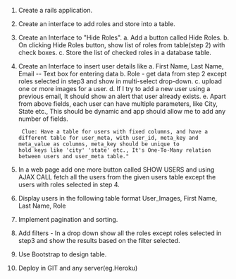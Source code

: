 1. Create a rails application.

2. Create an interface to add roles and store into a table.

3. Create an Interface to "Hide Roles".
     a. Add a button called Hide Roles.
     b. On clicking Hide Roles button, show list of roles from table(step 2) with check boxes.
     c. Store the list of checked roles in a database table.

4. Create an Interface to insert user details like 
     a. First Name, Last Name, Email  -- Text box for entering data
     b. Role - get data from step 2 except roles selected in step3 and show in multi-select drop-down.
     c. upload one or more images for a user.
     d. If I try to add a new user using a previous email, It should show an alert that user already exists.
     e. Apart from above fields, each user can have multiple parameters, like City, State etc., This should be dynamic and app should allow me to add any number of fields.

        Clue: Have a table for users with fixed columns, and have a different table for user_meta, with user_id, meta_key and meta_value as columns, meta_key should be unique to                       hold keys like 'city' 'state' etc., It's One-To-Many relation between users and user_meta table."

5. In a web page add one more button called SHOW USERS and using AJAX CALL fetch all the users from the given users table except the users with roles selected in step 4.

6. Display users in the following table format
     User_Images, First Name, Last Name, Role

7. Implement pagination and sorting.

8. Add filters  - In a drop down show all the roles except roles selected in step3 and show the results based on the filter selected.

9. Use Bootstrap to design table.

10. Deploy in GIT and any server(eg.Heroku)
